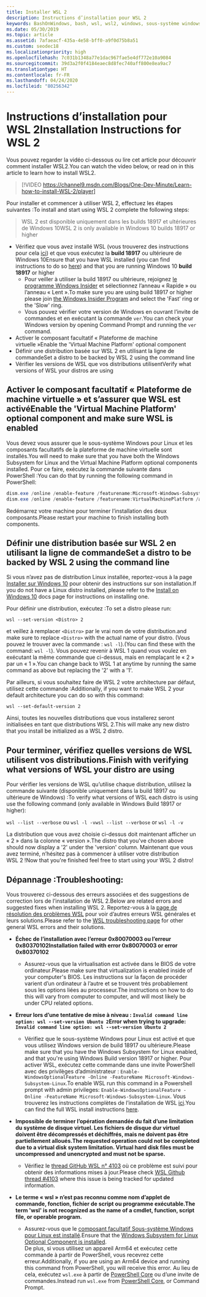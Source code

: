 ```yaml
---
title: Installer WSL 2
description: Instructions d’installation pour WSL 2
keywords: BashOnWindows, bash, wsl, wsl2, windows, sous-système windows pour linux, sous-système windows, ubuntu, debian, suse, windows 10, installation
ms.date: 05/30/2019
ms.topic: article
ms.assetid: 7afaeacf-435a-4e58-bff0-a9f0d75b8a51
ms.custom: seodec18
ms.localizationpriority: high
ms.openlocfilehash: 7c031b1348a77e1dac967fae5e4df772e10a9084
ms.sourcegitcommit: 39d3a2f0f4184eaec8d8fec740aff800e8ea9ac7
ms.translationtype: HT
ms.contentlocale: fr-FR
ms.lasthandoff: 04/24/2020
ms.locfileid: "80256342"
---
```

# <a name="installation-instructions-for-wsl-2"></a><span data-ttu-id="cef8d-104">Instructions d’installation pour WSL 2</span><span class="sxs-lookup"><span data-stu-id="cef8d-104">Installation Instructions for WSL 2</span></span>

<span data-ttu-id="cef8d-105">Vous pouvez regarder la vidéo ci-dessous ou lire cet article pour découvrir comment installer WSL2.</span><span class="sxs-lookup"><span data-stu-id="cef8d-105">You can watch the video below, or read on in this article to learn how to install WSL2.</span></span> 

> [!VIDEO https://channel9.msdn.com/Blogs/One-Dev-Minute/Learn-how-to-install-WSL-2/player]

<span data-ttu-id="cef8d-106">Pour installer et commencer à utiliser WSL 2, effectuez les étapes suivantes :</span><span class="sxs-lookup"><span data-stu-id="cef8d-106">To install and start using WSL 2 complete the following steps:</span></span>

> <span data-ttu-id="cef8d-107">WSL 2 est disponible uniquement dans les builds 18917 et ultérieures de Windows 10</span><span class="sxs-lookup"><span data-stu-id="cef8d-107">WSL 2 is only available in Windows 10 builds 18917 or higher</span></span>

- <span data-ttu-id="cef8d-108">Vérifiez que vous avez installé WSL (vous trouverez des instructions pour cela [ici](./install-win10.md)) et que vous exécutez la **build 18917** ou ultérieure de Windows 10</span><span class="sxs-lookup"><span data-stu-id="cef8d-108">Ensure that you have WSL installed (you can find instructions to do so [here](./install-win10.md)) and that you are running Windows 10 **build 18917** or higher</span></span>
   - <span data-ttu-id="cef8d-109">Pour veiller à utiliser la build 18917 ou ultérieure, rejoignez [le programme Windows Insider](https://insider.windows.com/en-us/) et sélectionnez l’anneau « Rapide » ou l’anneau « Lent ».</span><span class="sxs-lookup"><span data-stu-id="cef8d-109">To make sure you are using build 18917 or higher please join [the Windows Insider Program](https://insider.windows.com/en-us/) and select the 'Fast' ring or the 'Slow' ring.</span></span> 
   - <span data-ttu-id="cef8d-110">Vous pouvez vérifier votre version de Windows en ouvrant l’invite de commandes et en exécutant la commande `ver`.</span><span class="sxs-lookup"><span data-stu-id="cef8d-110">You can check your Windows version by opening Command Prompt and running the `ver` command.</span></span>
- <span data-ttu-id="cef8d-111">Activer le composant facultatif « Plateforme de machine virtuelle »</span><span class="sxs-lookup"><span data-stu-id="cef8d-111">Enable the 'Virtual Machine Platform' optional component</span></span>
- <span data-ttu-id="cef8d-112">Définir une distribution basée sur WSL 2 en utilisant la ligne de commande</span><span class="sxs-lookup"><span data-stu-id="cef8d-112">Set a distro to be backed by WSL 2 using the command line</span></span>
- <span data-ttu-id="cef8d-113">Vérifier les versions de WSL que vos distributions utilisent</span><span class="sxs-lookup"><span data-stu-id="cef8d-113">Verify what versions of WSL your distros are using</span></span>

## <a name="enable-the-virtual-machine-platform-optional-component-and-make-sure-wsl-is-enabled"></a><span data-ttu-id="cef8d-114">Activer le composant facultatif « Plateforme de machine virtuelle » et s’assurer que WSL est activé</span><span class="sxs-lookup"><span data-stu-id="cef8d-114">Enable the 'Virtual Machine Platform' optional component and make sure WSL is enabled</span></span>

<span data-ttu-id="cef8d-115">Vous devez vous assurer que le sous-système Windows pour Linux et les composants facultatifs de la plateforme de machine virtuelle sont installés.</span><span class="sxs-lookup"><span data-stu-id="cef8d-115">You will need to make sure that you have both the Windows Subsystem for Linux and the Virtual Machine Platform optional components installed.</span></span> <span data-ttu-id="cef8d-116">Pour ce faire, exécutez la commande suivante dans PowerShell :</span><span class="sxs-lookup"><span data-stu-id="cef8d-116">You can do that by running the following command in PowerShell:</span></span> 

```powershell
dism.exe /online /enable-feature /featurename:Microsoft-Windows-Subsystem-Linux /all /norestart
dism.exe /online /enable-feature /featurename:VirtualMachinePlatform /all /norestart
```

<span data-ttu-id="cef8d-117">Redémarrez votre machine pour terminer l’installation des deux composants.</span><span class="sxs-lookup"><span data-stu-id="cef8d-117">Please restart your machine to finish installing both components.</span></span>


## <a name="set-a-distro-to-be-backed-by-wsl-2-using-the-command-line"></a><span data-ttu-id="cef8d-118">Définir une distribution basée sur WSL 2 en utilisant la ligne de commande</span><span class="sxs-lookup"><span data-stu-id="cef8d-118">Set a distro to be backed by WSL 2 using the command line</span></span>

<span data-ttu-id="cef8d-119">Si vous n’avez pas de distribution Linux installée, reportez-vous à la page [Installer sur Windows 10](./install-win10.md#install-your-linux-distribution-of-choice) pour obtenir des instructions sur son installation.</span><span class="sxs-lookup"><span data-stu-id="cef8d-119">If you do not have a Linux distro installed, please refer to the [Install on Windows 10](./install-win10.md#install-your-linux-distribution-of-choice) docs page for instructions on installing one.</span></span> 

<span data-ttu-id="cef8d-120">Pour définir une distribution, exécutez :</span><span class="sxs-lookup"><span data-stu-id="cef8d-120">To set a distro please run:</span></span> 

```
wsl --set-version <Distro> 2
```

<span data-ttu-id="cef8d-121">et veillez à remplacer `<Distro>` par le vrai nom de votre distribution.</span><span class="sxs-lookup"><span data-stu-id="cef8d-121">and make sure to replace `<Distro>` with the actual name of your distro.</span></span> <span data-ttu-id="cef8d-122">(Vous pouvez le trouver avec la commande : `wsl -l`).</span><span class="sxs-lookup"><span data-stu-id="cef8d-122">(You can find these with the command: `wsl -l`).</span></span> <span data-ttu-id="cef8d-123">Vous pouvez revenir à WSL 1 quand vous voulez en exécutant la même commande que ci-dessus, mais en remplaçant le « 2 » par un « 1 ».</span><span class="sxs-lookup"><span data-stu-id="cef8d-123">You can change back to WSL 1 at anytime by running the same command as above but replacing the '2' with a '1'.</span></span>

<span data-ttu-id="cef8d-124">Par ailleurs, si vous souhaitez faire de WSL 2 votre architecture par défaut, utilisez cette commande :</span><span class="sxs-lookup"><span data-stu-id="cef8d-124">Additionally, if you want to make WSL 2 your default architecture you can do so with this command:</span></span>

```
wsl --set-default-version 2
```

<span data-ttu-id="cef8d-125">Ainsi, toutes les nouvelles distributions que vous installerez seront initialisées en tant que distributions WSL 2.</span><span class="sxs-lookup"><span data-stu-id="cef8d-125">This will make any new distro that you install be initialized as a WSL 2 distro.</span></span>

## <a name="finish-with-verifying-what-versions-of-wsl-your-distro-are-using"></a><span data-ttu-id="cef8d-126">Pour terminer, vérifiez quelles versions de WSL utilisent vos distributions.</span><span class="sxs-lookup"><span data-stu-id="cef8d-126">Finish with verifying what versions of WSL your distro are using</span></span>

<span data-ttu-id="cef8d-127">Pour vérifier les versions de WSL qu’utilise chaque distribution, utilisez la commande suivante (disponible uniquement dans la build 18917 ou ultérieure de Windows) :</span><span class="sxs-lookup"><span data-stu-id="cef8d-127">To verify what versions of WSL each distro is using use the following command (only available in Windows Build 18917 or higher):</span></span>

<span data-ttu-id="cef8d-128">`wsl --list --verbose` ou `wsl -l -v`</span><span class="sxs-lookup"><span data-stu-id="cef8d-128">`wsl --list --verbose` or `wsl -l -v`</span></span>

<span data-ttu-id="cef8d-129">La distribution que vous avez choisie ci-dessus doit maintenant afficher un « 2 » dans la colonne « version ».</span><span class="sxs-lookup"><span data-stu-id="cef8d-129">The distro that you've chosen above should now display a '2' under the 'version' column.</span></span> <span data-ttu-id="cef8d-130">Maintenant que vous avez terminé, n’hésitez pas à commencer à utiliser votre distribution WSL 2 !</span><span class="sxs-lookup"><span data-stu-id="cef8d-130">Now that you're finished feel free to start using your WSL 2 distro!</span></span> 

## <a name="troubleshooting"></a><span data-ttu-id="cef8d-131">Dépannage :</span><span class="sxs-lookup"><span data-stu-id="cef8d-131">Troubleshooting:</span></span> 

<span data-ttu-id="cef8d-132">Vous trouverez ci-dessous des erreurs associées et des suggestions de correction lors de l’installation de WSL 2.</span><span class="sxs-lookup"><span data-stu-id="cef8d-132">Below are related errors and suggested fixes when installing WSL 2.</span></span> <span data-ttu-id="cef8d-133">Reportez-vous à la [page de résolution des problèmes WSL](troubleshooting.md) pour voir d’autres erreurs WSL générales et leurs solutions.</span><span class="sxs-lookup"><span data-stu-id="cef8d-133">Please refer to the [WSL troubleshooting page](troubleshooting.md) for other general WSL errors and their solutions.</span></span>

* <span data-ttu-id="cef8d-134">**Échec de l’installation avec l’erreur 0x80070003 ou l’erreur 0x80370102**</span><span class="sxs-lookup"><span data-stu-id="cef8d-134">**Installation failed with error 0x80070003 or error 0x80370102**</span></span>
    * <span data-ttu-id="cef8d-135">Assurez-vous que la virtualisation est activée dans le BIOS de votre ordinateur.</span><span class="sxs-lookup"><span data-stu-id="cef8d-135">Please make sure that virtualization is enabled inside of your computer's BIOS.</span></span> <span data-ttu-id="cef8d-136">Les instructions sur la façon de procéder varient d’un ordinateur à l’autre et se trouvent très probablement sous les options liées au processeur.</span><span class="sxs-lookup"><span data-stu-id="cef8d-136">The instructions on how to do this will vary from computer to computer, and will most likely be under CPU related options.</span></span>
   
* <span data-ttu-id="cef8d-137">**Erreur lors d’une tentative de mise à niveau : `Invalid command line option: wsl --set-version Ubuntu 2`**</span><span class="sxs-lookup"><span data-stu-id="cef8d-137">**Error when trying to upgrade: `Invalid command line option: wsl --set-version Ubuntu 2`**</span></span>
    * <span data-ttu-id="cef8d-138">Vérifiez que le sous-système Windows pour Linux est activé et que vous utilisez Windows version de build 18917 ou ultérieure.</span><span class="sxs-lookup"><span data-stu-id="cef8d-138">Please make sure that you have the Windows Subsystem for Linux enabled, and that you're using Windows Build version 18917 or higher.</span></span> <span data-ttu-id="cef8d-139">Pour activer WSL, exécutez cette commande dans une invite PowerShell avec des privilèges d’administrateur : `Enable-WindowsOptionalFeature -Online -FeatureName Microsoft-Windows-Subsystem-Linux`.</span><span class="sxs-lookup"><span data-stu-id="cef8d-139">To enable WSL run this command in a Powershell prompt with admin privileges: `Enable-WindowsOptionalFeature -Online -FeatureName Microsoft-Windows-Subsystem-Linux`.</span></span> <span data-ttu-id="cef8d-140">Vous trouverez les instructions complètes de l’installation de WSL [ici](./install-win10.md).</span><span class="sxs-lookup"><span data-stu-id="cef8d-140">You can find the full WSL install instructions [here](./install-win10.md).</span></span>

* <span data-ttu-id="cef8d-141">**Impossible de terminer l’opération demandée du fait d’une limitation du système de disque virtuel. Les fichiers de disque dur virtuel doivent être décompressés et déchiffrés, mais ne doivent pas être partiellement alloués.**</span><span class="sxs-lookup"><span data-stu-id="cef8d-141">**The requested operation could not be completed due to a virtual disk system limitation. Virtual hard disk files must be uncompressed and unencrypted and must not be sparse.**</span></span>
    * <span data-ttu-id="cef8d-142">Vérifiez le [thread GitHub WSL n° 4103](https://github.com/microsoft/WSL/issues/4103) où ce problème est suivi pour obtenir des informations mises à jour.</span><span class="sxs-lookup"><span data-stu-id="cef8d-142">Please check [WSL Github thread #4103](https://github.com/microsoft/WSL/issues/4103) where this issue is being tracked for updated information.</span></span>

* <span data-ttu-id="cef8d-143">**Le terme « wsl » n’est pas reconnu comme nom d’applet de commande, fonction, fichier de script ou programme exécutable.**</span><span class="sxs-lookup"><span data-stu-id="cef8d-143">**The term 'wsl' is not recognized as the name of a cmdlet, function, script file, or operable program.**</span></span> 
    * <span data-ttu-id="cef8d-144">Assurez-vous que le [composant facultatif Sous-système Windows pour Linux est installé](./wsl2-install.md#enable-the-virtual-machine-platform-optional-component-and-make-sure-wsl-is-enabled).</span><span class="sxs-lookup"><span data-stu-id="cef8d-144">Ensure that the [Windows Subsystem for Linux Optional Component is installed](./wsl2-install.md#enable-the-virtual-machine-platform-optional-component-and-make-sure-wsl-is-enabled).</span></span><br> <span data-ttu-id="cef8d-145">De plus, si vous utilisez un appareil Arm64 et exécutez cette commande à partir de PowerShell, vous recevrez cette erreur.</span><span class="sxs-lookup"><span data-stu-id="cef8d-145">Additionally, if you are using an Arm64 device and running this command from PowerShell, you will receive this error.</span></span> <span data-ttu-id="cef8d-146">Au lieu de cela, exécutez `wsl.exe` à partir de [PowerShell Core](https://docs.microsoft.com/en-us/powershell/scripting/install/installing-powershell-core-on-windows?view=powershell-6) ou d’une invite de commandes.</span><span class="sxs-lookup"><span data-stu-id="cef8d-146">Instead run `wsl.exe` from [PowerShell Core](https://docs.microsoft.com/en-us/powershell/scripting/install/installing-powershell-core-on-windows?view=powershell-6), or Command Prompt.</span></span> 
